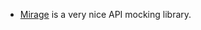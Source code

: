 - [Mirage](https://miragejs.com/docs/getting-started/overview/) is a very nice API mocking library.
